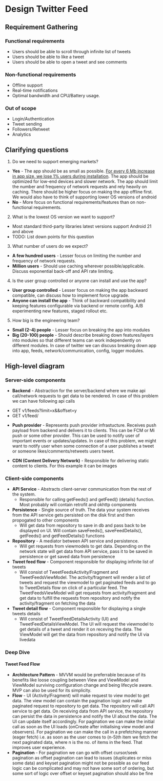 # Design Twitter Feed

## Requirement Gathering

### Functional requirements
* Users should be able to scroll through infinite list of tweets
* Users should be able to like a tweet
* Users should be able to open a tweet and see comments

### Non-functional requirements
* Offline support
* Real-time notifications
* Optimal bandwidth and CPU/Battery usage.

### Out of scope
* Login/Authentication
* Tweet sending
* Followers/Retweet
* Analytics

## Clarifying questions
1. Do we need to support emerging markets?

- **Yes** - The app should be as small as possible. [For every 6 Mb increase in app size, we lose 1% users during installation](https://medium.com/googleplaydev/shrinking-apks-growing-installs-5d3fcba23ce2). The app should be optimized for low-end devices and slower network. The app should limit the number and frequency of network requests and rely heavily on caching. There should be higher focus on making the app offline first. We would also have to think of supporting lower OS versions of android
- **No** - More focus on functional requirements/features than on non-functional requirements.

2. What is the lowest OS version we want to support?
- Most standard third-party libraries latest versions support Android 21 and above
- TODO: List down points for this question

3. What number of users do we expect?

- **A few hundred users** - Lesser focus on limiting the number and frequency of network requests.
- **Million users** - Should use caching wherever possible/applicable. Discuss exponential back-off and API rate limiting.

4. Is the user group controlled or anyone can install and use the app?

- **User group controlled** - Lesser focus on making the app backward compatible, can discuss how to implement force upgrade.
- **Anyone can install the app** - Think of backward compatibility and keeping features configurable via backend or remote config. A/B experimenting new features, staged rollout etc.

5. How big is the engineering team?

- **Small (2-4) people** - Lesser focus on breaking the app into modules
- **Big (20-100) people** - Should describe breaking down features/layers into modules so that different teams can work independently on different modules. In case of twitter we can discuss breaking down app into app, feeds, network/communication, config, logger modules.

## High-level diagram


### Server-side components
* **Backend** - Abstraction for the server/backend where we make api call/network requests to get data to be rendered. In case of this problem we can have following api calls
- GET v1/feeds?limit=x&&offset=y
- GET v1/feed/<feed-id>
  
* **Push provider** - Represents push provider infrastucture. Receives push payload from backend and delivers it to clients. This can be FCM or Mi push or some other provider. This can be used to notify user of important events or updates/updates. In case of this problem, we might want to notify user when some connection of a user publishes a tweet or someone likes/comments/retweets users tweet.
  
* **CDN (Content Delivery Network)** - Responsible for delivering static content to clients. For this example it can be images

### Client-side components
* **API Service** - Abstracts client-server communication from the rest of the system.
  - Responsible for calling getFeeds() and getFeed() (details) function. Most probably will contain retrofit and okhttp components
* **Persistence** - Single source of truth. The data your system receives from the API service gets persisted on the disk first and then propogated to other components
  - Will get data from repository to save in db and pass back to be displayed on UI. Will contain saveFeeds(), saveFeedDetails(), getFeeds() and getFeedDetails() functions
* **Repository** - A mediator between API service and persistence.
  - Will get requests from viewmodels to get data. Depending on the network state will get data from API service, pass it to be saved in persistence or get saved data from persistence
* **Tweet feed flow** - Component responsible for displaying infinite list of tweets
  - Will consist of TweetFeedsActivity/Fragment and TweetFeedsViewModel. The activity/fragment will render a list of tweets and request the viewmodel to get paginated feeds and to go to TweetDetails flow on click of a particular feed. The TweetFeedsViewModel will get requests from activity/fragment and get data to fulfill the requests from repository and notify the activity/fragment on fetching the data
* **Tweet detail flow** - Component responsible for displaying a single tweets details
  - Will consist of TweetFeedDetailsActivity (UI) and TweetFeedDetailsViewModel. The UI will request the viewmodel to get details of a tweet and render it on receving the data. The ViewModel will get the data from repository and notify the UI via livedata
  
### Deep Dive
#### Tweet Feed Flow
  - **Architecture Pattern** - MVVM would be preferrable because of its benefits like loose coupling between View and ViewModel and ViewModel surviving configuration change and being lifecycle aware. MVP can also be used for its simplicity. 
  - **Flow** - UI (Activity/Fragment) will make request to view model to get data. The view model can contain the pagination logic and make paginated request to repository to get data. The repository will call API service to get data. On receiving data from API service, the repository can persist the data in persistence and notify the UI about the data. The UI can update itself accordingly. For pagination we can make the initial call as soon as the UI loads (onCreate after initialising view model and observers). For pagination we can make the call in a prefetching manner (eager fetch) i.e. as soon as the user comes to (n-5)th item we fetch the next paginated data, where n is the no. of items in the feed. That improves user experience.
  - **Pagination** - For pagination we can go with offset cursor/seek pagination as offset pagination can lead to issues (duplicates or miss some data) and keyset pagination might not be possible as our feed logic can be complicated and may not have some sort of ordering, but some sort of logic over offset or keyset pagination should also be fine
